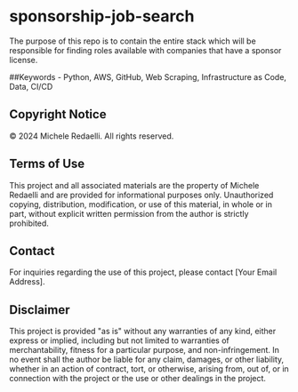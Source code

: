 # sponsorship-job-search
The purpose of this repo is to contain the entire stack which will be responsible for finding roles available with companies that have a sponsor license. 

##Keywords - Python, AWS, GitHub, Web Scraping, Infrastructure as Code, Data, CI/CD

## Copyright Notice
© 2024 Michele Redaelli. All rights reserved.

## Terms of Use
This project and all associated materials are the property of Michele Redaelli and are provided for informational purposes only. Unauthorized copying, distribution, modification, or use of this material, in whole or in part, without explicit written permission from the author is strictly prohibited.

## Contact
For inquiries regarding the use of this project, please contact [Your Email Address].

## Disclaimer
This project is provided "as is" without any warranties of any kind, either express or implied, including but not limited to warranties of merchantability, fitness for a particular purpose, and non-infringement. In no event shall the author be liable for any claim, damages, or other liability, whether in an action of contract, tort, or otherwise, arising from, out of, or in connection with the project or the use or other dealings in the project.

